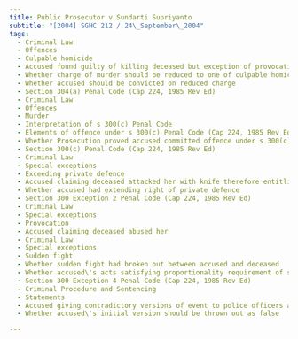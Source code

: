 ```yaml
---
title: Public Prosecutor v Sundarti Supriyanto 
subtitle: "[2004] SGHC 212 / 24\_September\_2004"
tags:
  - Criminal Law
  - Offences
  - Culpable homicide
  - Accused found guilty of killing deceased but exception of provocation made out
  - Whether charge of murder should be reduced to one of culpable homicide not amounting to murder
  - Whether accused should be convicted on reduced charge
  - Section 304(a) Penal Code (Cap 224, 1985 Rev Ed)
  - Criminal Law
  - Offences
  - Murder
  - Interpretation of s 300(c) Penal Code
  - Elements of offence under s 300(c) Penal Code (Cap 224, 1985 Rev Ed)
  - Whether Prosecution proved accused committed offence under s 300(c) Penal Code (Cap 224, 1985 Rev Ed)
  - Section 300(c) Penal Code (Cap 224, 1985 Rev Ed)
  - Criminal Law
  - Special exceptions
  - Exceeding private defence
  - Accused claiming deceased attacked her with knife therefore entitling her to exercise right of private defence
  - Whether accused had extending right of private defence
  - Section 300 Exception 2 Penal Code (Cap 224, 1985 Rev Ed)
  - Criminal Law
  - Special exceptions
  - Provocation
  - Accused claiming deceased abused her
  - Criminal Law
  - Special exceptions
  - Sudden fight
  - Whether sudden fight had broken out between accused and deceased
  - Whether accused\'s acts satisfying proportionality requirement of sudden fight exception
  - Section 300 Exception 4 Penal Code (Cap 224, 1985 Rev Ed)
  - Criminal Procedure and Sentencing
  - Statements
  - Accused giving contradictory versions of event to police officers and in court
  - Whether accused\'s initial version should be thrown out as false

---
```


